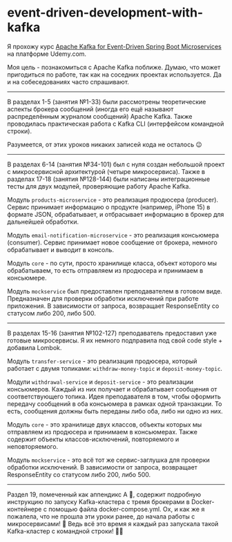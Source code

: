 # event-driven-development-with-kafka

Я прохожу курс 
[Apache Kafka for Event-Driven Spring Boot Microservices](https://www.udemy.com/course/apache-kafka-for-spring-boot-microservices/)
на платформе Udemy.com.

Моя цель - познакомиться с Apache Kafka поближе. Думаю, что может пригодиться по работе, так как на соседних проектах 
используется. Да и на собеседованиях часто спрашивают.

---
В разделах 1-5 (занятия №1-33) были рассмотрены теоретические аспекты брокера сообщений (иногда его ещё называют 
распределённым журналом сообщений) Apache Kafka. Также проводилась практическая работа с Kafka CLI (интерфейсом 
командной строки).

Разумеется, от этих уроков никаких записей кода не осталось :wink:

---
В разделах 6-14 (занятия №34-101) был с нуля создан небольшой проект с микросервисной архитектурой (четыре микросервиса). 
Также в разделах 17-18 (занятия №128-144) были написаны интеграционные тесты для двух модулей, проверяющие работу Apache Kafka.

Модуль `products-microservice` - это реализация продюсера (producer). Сервис принимает информацию о продукте (например,
iPhone 15) в формате JSON, обрабатывает, и отбрасывает информацию в брокер для дальнейшей обработки.

Модуль `email-notification-microservice` - это реализация консьюмера (consumer). Сервис принимает новое сообщение от 
брокера, немного обрабатывает и выводит в консоль.

Модуль `core` - по сути, просто хранилище класса, объект которого мы обрабатываем, то есть отправляем из продюсера и принимаем
в консьюмере.

Модуль `mockservice` был предоставлен преподавателем в готовом виде. Предназначен для проверки обработки исключений при
работе приложения. В зависимости от запроса, возвращает ResponseEntity со статусом либо 200, либо 500.

---
В разделах 15-16 (занятия №102-127) преподаватель предоставил уже готовые микросервисы. Я их немного
подправила под свой code style + добавила Lombok.

Модуль `transfer-service` - это реализация продюсера, который работает с двумя топиками: `withdraw-money-topic` и 
`deposit-money-topic`.

Модули `withdrawal-service` и `deposit-service` - это реализации консьюмеров. Каждый из них получает и обрабатывает
сообщения от соответствующего топика. Идея преподавателя в том, чтобы оформить передачу сообщений в оба консьюмера
в рамках одной транзакции. То есть, сообщения должны быть переданы либо оба, либо ни одно из них.

Модуль `core` - это хранилище двух классов, объекты которых мы отправляем из продюсера и принимаем в консьюмерах. Также
содержит объекты классов-исключений, повторяемого и неповторяемого.

Модуль `mockservice` - это всё тот же сервис-заглушка для проверки обработки исключений. В зависимости от запроса, 
возвращает ResponseEntity со статусом либо 200, либо 500.

---
Раздел 19, помеченный как аппендикс А :slightly_smiling_face:, содержит подробную инструкцию по запуску Kafka-кластера
с тремя брокерами в Docker-контейнере с помощью файла docker-compose.yml. Ох, и как же я пожалела, что не прошла эти
уроки ранее, до начала работы с микросервисами! :slightly_frowning_face: Ведь всё это время я каждый раз запускала такой
Kafka-кластер с командной строки! :face_with_spiral_eyes:
